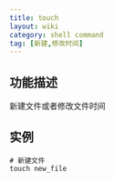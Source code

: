 ```yaml
---
title: touch
layout: wiki
category: shell command
tag: [新建,修改时间]
---
```


## 功能描述

新建文件或者修改文件时间

## 实例

```
# 新建文件
touch new_file
```

